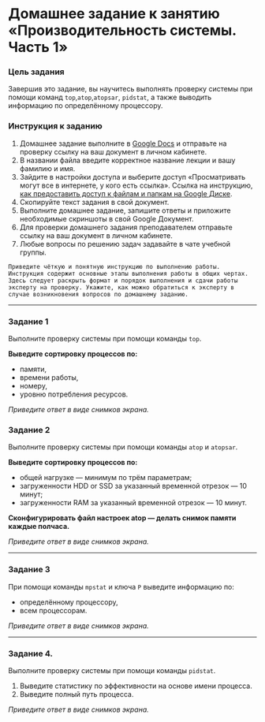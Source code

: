 # Домашнее задание к занятию «Производительность системы. Часть 1»


### Цель задания

Завершив это задание, вы научитесь выполнять проверку системы при помощи команд `top`,`atop`,`atopsar`, `pidstat`, а также выводить информацию по определённому процессору.

### Инструкция к заданию

1. Домашнее задание выполните в [Google Docs](https://docs.google.com/) и отправьте на проверку ссылку на ваш документ в личном кабинете.
2. В названии файла введите корректное название лекции и вашу фамилию и имя.
3. Зайдите в настройки доступа и выберите доступ «Просматривать могут все в интернете, у кого есть ссылка».
 Ссылка на инструкцию, [как предоставить доступ к файлам и папкам на Google Диске](https://support.google.com/docs/answer/2494822?hl=ru&co=GENIE.Platform%3DDesktop).
5. Скопируйте текст задания в свой документ.
6. Выполните домашнее задание, запишите ответы и приложите необходимые скриншоты в свой Google Документ.
7. Для проверки домашнего задания преподавателем отправьте ссылку на ваш документ в личном кабинете.
8. Любые вопросы по решению задач задавайте в чате учебной группы.

`Приведите чёткую и понятную инструкцию по выполнению работы. Инструкция содержит основные этапы выполнения работы в общих чертах. Здесь следует раскрыть формат и порядок выполнения и сдачи работы эксперту на проверку. Укажите, как можно обратиться к эксперту в случае возникновения вопросов по домашнему заданию.`


------

### Задание 1

Выполните проверку системы при помощи команды `top`.

**Выведите сортировку процессов по:**

- памяти,
- времени работы,
- номеру,
- уровню потребления ресурсов.

*Приведите ответ в виде снимков экрана.*



### Задание 2

Выполните проверку системы при помощи команды `atop` и `atopsar`.

**Выведите сортировку процессов по:**

- общей нагрузке — минимум по трём параметрам;
- загруженности HDD or SSD за указанный временной отрезок — 10 минут;
- загруженности RAM за указанный временной отрезок — 10 минут.

**Сконфигурировать файл настроек atop — делать снимок памяти каждые полчаса.**

*Приведите ответ в виде снимков экрана.*

------

### Задание 3

При помощи команды `mpstat` и ключа `P` выведите информацию по:

- определённому процессору,
- всем процессорам.

*Приведите ответ в виде снимков экрана.*

------

### Задание 4.

Выполните проверку системы при помощи команды `pidstat`.

1. Выведите статистику по эффективности на основе имени процесса.
2. Выведите полный путь процесса.

*Приведите ответ в виде снимков экрана.*
